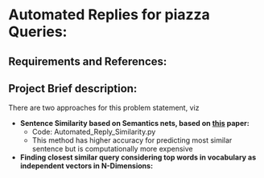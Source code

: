 # Automated Replies for piazza Queries:
## Requirements and References:
## Project Brief description:
There are two approaches for this problem statement, viz
* **Sentence Similarity based on Semantics nets, based on [this](https://ieeexplore.ieee.org/document/1644735/) paper:** 
  - Code: Automated_Reply_Similarity.py
  - This method has higher accuracy for predicting most similar sentence but is computationally more expensive
* **Finding closest similar query considering top words in vocabulary as independent vectors in N-Dimensions:**
